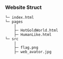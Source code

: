 
### Website Struct
```text
└─ index.html
└─ pages
    |
    ├─ HotGoldWorld.html
    ├─ HumanLike.html
└─ src
    |
    ├─ flag.png
    ├─ web_avator.jpg
```